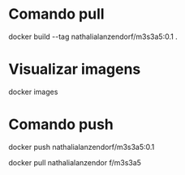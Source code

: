 # **Comando pull**

docker build --tag nathalialanzendorf/m3s3a5:0.1 .

# **Visualizar imagens**

docker images

# **Comando push**

docker push nathalialanzendorf/m3s3a5:0.1



docker pull nathalialanzendor   f/m3s3a5